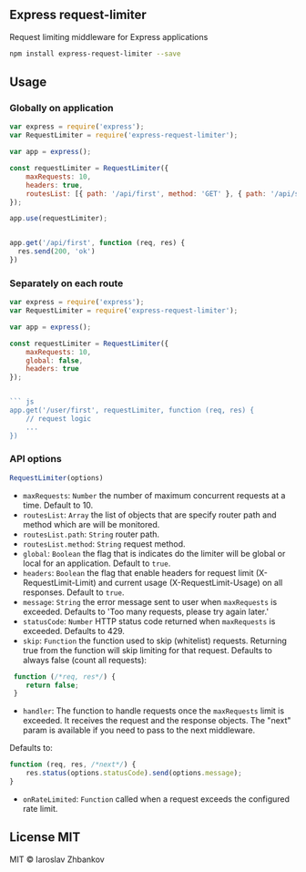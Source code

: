 ## Express request-limiter
Request limiting middleware for Express applications

``` sh
npm install express-request-limiter --save
```

## Usage
### Globally on application
``` js
var express = require('express');
var RequestLimiter = require('express-request-limiter');

var app = express();

const requestLimiter = RequestLimiter({
    maxRequests: 10,
    headers: true,
    routesList: [{ path: '/api/first', method: 'GET' }, { path: '/api/second', method: 'PUT' }],
});

app.use(requestLimiter);


app.get('/api/first', function (req, res) {
  res.send(200, 'ok')
})
```

### Separately on each route
``` js
var express = require('express');
var RequestLimiter = require('express-request-limiter');

var app = express();

const requestLimiter = RequestLimiter({
    maxRequests: 10,
    global: false,
    headers: true
});


``` js
app.get('/user/first', requestLimiter, function (req, res) {
    // request logic
    ...
})
```

### API options

``` js
RequestLimiter(options)
```

 - `maxRequests`: `Number` the number of maximum concurrent requests at a time. Default to 10.
 - `routesList`: `Array` the list of objects that are specify router path and method which are will
 be monitored.
 - `routesList.path`: `String` router path.
 - `routesList.method`: `String` request method.
 - `global`: `Boolean` the flag that is indicates do the limiter will be global or local for an
 application. Default to `true`.
  - `headers`: `Boolean` the flag that enable headers for request limit (X-RequestLimit-Limit)
   and current usage (X-RequestLimit-Usage) on all responses. Default to `true`.
 - `message`: `String` the error message sent to user when `maxRequests` is exceeded.
Defaults to 'Too many requests, please try again later.'
 - `statusCode`: `Number` HTTP status code returned when `maxRequests` is exceeded.
Defaults to 429.
 - `skip`: `Function` the function used to skip (whitelist) requests.
 Returning true from the function will skip limiting for that request.
Defaults to always false (count all requests):
``` js
 function (/*req, res*/) {
    return false;
 }
```       
 - `handler`: The function to handle requests once the `maxRequests` limit is exceeded. It receives the request and the response objects.
 The "next" param is available if you need to pass to the next middleware.
  
  Defaults to:
  ``` js
  function (req, res, /*next*/) {
      res.status(options.statusCode).send(options.message);
  }
  ```

 - `onRateLimited`: `Function` called when a request exceeds the configured rate limit.


## License MIT

MIT © Iaroslav Zhbankov
